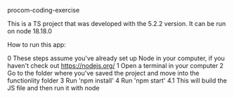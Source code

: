 procom-coding-exercise

This is a TS project that was developed with the 5.2.2 version. It can be run on node 18.18.0

How to run this app:

0 These steps assume you've already set up Node in your computer, if you haven't check out https://nodejs.org/
1 Open a terminal in your computer
2 Go to the folder where you've saved the project and move into the functionlity folder
3 Run 'npm install'
4 Run 'npm start'
4.1 This will build the JS file and then run it with node
